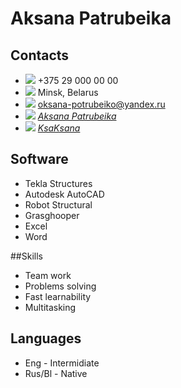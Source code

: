 # Aksana Patrubeika
## Contacts
- ![](https://i.ibb.co/R9vrZ0S/Ca69b00243fc7acae01532de7b633dce.png) +375 29 000 00 00
- ![](https://i.ibb.co/FhwmLDJ/579-5790258-location-logo-png-hd-images-location-logo-png.png) Minsk, Belarus
- ![](https://i.ibb.co/PQmxZ3W/Png-transparent-computer-icons-email-youtube-envelope-mail-miscellaneous-angle-logo.png) <oksana-potrubeiko@yandex.ru>
- ![](https://i.ibb.co/829MKm7/Fb8af9b1003eaaf5c36f2f065da4fca0.png) *[Aksana Patrubeika](http://www.linkedin.com/in/aksana-patrubeika)*
- ![](https://i.ibb.co/dBz4Rg8/Github-logo.png) *[KsaKsana](https://github.com/KsaKsana)*


## Software
- Tekla Structures
- Autodesk AutoCAD
- Robot Structural 
- Grasghooper
- Excel
- Word

##Skills
- Team work
- Problems solving
- Fast learnability
- Multitasking

## Languages
- Eng - Intermidiate
- Rus/Bl - Native
